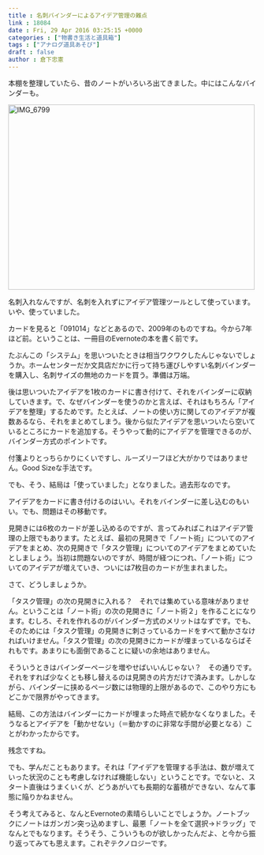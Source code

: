 ```yaml
---
title : 名刺バインダーによるアイデア管理の難点
link : 18084
date : Fri, 29 Apr 2016 03:25:15 +0000
categories : ["物書き生活と道具箱"]
tags : ["アナログ道具あそび"]
draft : false
author : 倉下忠憲
---
```


本棚を整理していたら、昔のノートがいろいろ出てきました。中にはこんなバインダーも。

<a href="https://rashita.net/blog/?attachment_id=18085" rel="attachment wp-att-18085"><img src="https://rashita.net/blog/wp-content/uploads/2016/04/IMG_6799-500x375.jpg" alt="IMG_6799" width="500" height="375" class="alignnone size-medium wp-image-18085" /></a>

名刺入れなんですが、名刺を入れずにアイデア管理ツールとして使っています。いや、使っていました。

カードを見ると「091014」などとあるので、2009年のものですね。今から7年ほど前。ということは、一冊目のEvernoteの本を書く前です。

たぶんこの「システム」を思いついたときは相当ワクワクしたんじゃないでしょうか。ホームセンターだか文具店だかに行って持ち運びしやすい名刺バインダーを購入し、名刺サイズの無地のカードを買う。準備は万端。

後は思いついたアイデアを1枚のカードに書き付けて、それをバインダーに収納していきます。で、なぜバインダーを使うのかと言えば、それはもちろん「アイデアを整理」するためです。たとえば、ノートの使い方に関してのアイデアが複数あるなら、それをまとめてしまう。後から似たアイデアを思いついたら空いているところにカードを追加する。そうやって動的にアイデアを管理できるのが、バインダー方式のポイントです。

付箋よりとっちらかりにくいですし、ルーズリーフほど大がかりではありません。Good Sizeな手法です。

でも、そう、結局は「使っていました」となりました。過去形なのです。

アイデアをカードに書き付けるのはいい。それをバインダーに差し込むのもいい。でも、問題はその移動です。

見開きには6枚のカードが差し込めるのですが、言ってみればこれはアイデア管理の上限でもあります。たとえば、最初の見開きで「ノート術」についてのアイデアをまとめ、次の見開きで「タスク管理」についてのアイデアをまとめていたとしましょう。当初は問題ないのですが、時間が経つにつれ、「ノート術」についてのアイデアが増えていき、ついには7枚目のカードが生まれました。

さて、どうしましょうか。

「タスク管理」の次の見開きに入れる？　それでは集めている意味がありません。ということは「ノート術」の次の見開きに「ノート術２」を作ることになります。むしろ、それを作れるのがバインダー方式のメリットはなずです。でも、そのためには「タスク管理」の見開きに刺さっているカードをすべて動かさなければいけません。「タスク管理」の次の見開きにカードが埋まっているならばそれもです。あまりにも面倒であることに疑いの余地はありません。

そういうときはバインダーページを増やせばいいんじゃない？　その通りです。それをすれば少なくとも移し替えるのは見開きの片方だけで済みます。しかしながら、バインダーに挟めるページ数には物理的上限があるので、このやり方にもどこかで限界がやってきます。

結局、この方法はバインダーにカードが埋まった時点で続かなくなりました。そうなるとアイデアを「動かせない」（＝動かすのに非常な手間が必要となる）ことがわかったからです。

残念ですね。

でも、学んだこともあります。それは「アイデアを管理する手法は、数が増えていった状況のことも考慮しなければ機能しない」ということです。でないと、スタート直後はうまくいくが、どうあがいても長期的な蓄積ができない、なんて事態に陥りかねません。

そう考えてみると、なんとEvernoteの素晴らしいことでしょうか。ノートブックにノートはガンガン突っ込めますし、最悪「ノートを全て選択→ドラッグ」でなんとでもなります。そうそう、こういうものが欲しかったんだよ、と今から振り返ってみても思えます。これぞテクノロジーです。